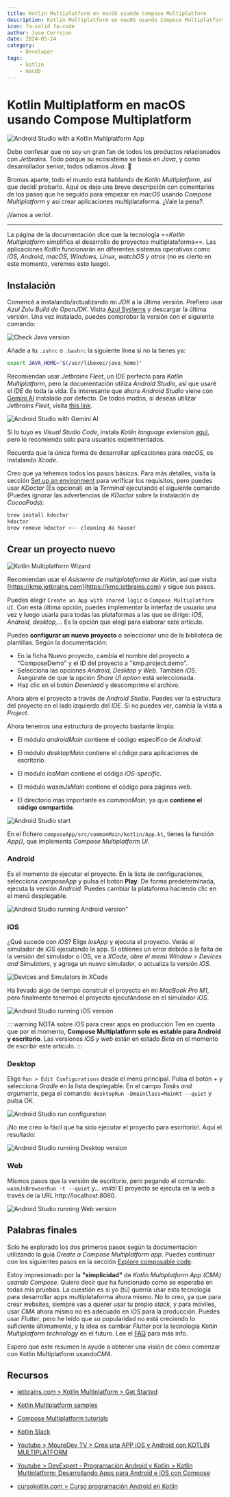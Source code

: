 ```yaml
---
title: Kotlin Multiplatform en macOS usando Compose Multiplatform
description: Kotlin Multiplatform en macOS usando Compose Multiplatform
icon: fa-solid fa-code
author: Jose Cerrejon
date: 2024-05-24
category:
    - Developer
tags:
    - kotlin
    - macOS
---
```


# Kotlin Multiplatform en macOS usando Compose Multiplatform

![Android Studio with a Kotlin Multiplatform App](/images/2024/05/android_studio_run_android.png "Android Studio with a Kotlin Multiplatform App")

Debo confesar que no soy un gran fan de todos los productos relacionados con _Jetbrains_. Todo porque su ecosistema se basa en _Java_, y como desarrollador senior, todos odiamos _Java_. 🤣

Bromas aparte, todo el mundo está hablando de _Kotlin Multiplatform_, así que decidí probarlo. Aquí os dejo una breve descripción con comentarios de los pasos que he seguido para empezar en _macOS_ usando _Compose Multiplatform_ y así crear aplicaciones multiplataforma. ¿Vale la pena?.

¡Vamos a verlo!.

---

La página de la documentación dice que la tecnología ==_Kotlin Multiplatform_ simplifica el desarrollo de proyectos multiplataforma==. Las aplicaciones _Kotlin_ funcionarán en diferentes sistemas operativos como _iOS, Android, macOS, Windows, Linux, watchOS y otros_ (no es cierto en este momento, veremos esto luego).

## Instalación

Comencé a instalando/actualizando mi _JDK_ a la última versión. Prefiero usar _Azul Zulu Build de OpenJDK_. Visita [Azul Systems](https://www.azul.com/downloads/zulu-community/?package=jdk) y descargar la última versión. Una vez instalado, puedes comprobar la versión con el siguiente comando:

![Check Java version](/images/2024/05/java_version.png "Check Java version")

Añade a tu `.zshrc` o `.bashrc` la siguiente línea si no la tienes ya:

```bash
export JAVA_HOME="$(/usr/libexec/java_home)"
```

Recomiendan usar _Jetbrains Fleet_, un _IDE_ perfecto para _Kotlin Multiplatform_, pero la documentación utiliza _Android Studio_, así que usaré el _IDE_ de toda la vida. Es interesante que ahora _Android Studio_ viene con [Gemini AI](https://developer.android.com/studio/preview/gemini) instalado por defecto. De todos modos, si deseas utilizar _Jetbrains Fleet_, visita [this link](https://www.jetbrains.com/help/kotlin-multiplatform-dev/fleet.html).

![Android Studio with Gemini AI](/images/2024/05/android_studio_gemini_ai.png "Android Studio with Gemini AI")

Si lo tuyo es _Visual Studio Code_, instala _Kotlin language extension_ [aquí](https://marketplace.visualstudio.com/items?itemName=mathiasfrohlich.Kotlin), pero lo recomiendo solo para usuarios experimentados.

Recuerda que la única forma de desarrollar aplicaciones para _macOS_, es instalando _Xcode_.

Creo que ya tehemos todos los pasos básicos. Para más detalles, visita la sección [Set up an environment](https://www.jetbrains.com/help/kotlin-multiplatform-dev/compose-multiplatform-setup.html) para verificar los requisitos, pero puedes usar _KDoctor_ (Es opcional) en la _Terminal_ ejecutando el siguiente comando (Puedes ignorar las advertencias de _KDoctor_ sobre la instalación de _CocoaPods_):

```bash
brew install kdoctor
kdoctor
brew remove kdoctor <-- cleaning da hause!
```

## Crear un proyecto nuevo

![Kotlin Multiplatform Wizard](/images/2024/05/firefox_kotlin_wizard.png "Kotlin Multiplatform Wizard")

Recomiendan usar el _Asistente de multiplataforma de Kotlin_, así que visita [https://kmp.jetbrains.com](https://kmp.jetbrains.com) y sigue sus pasos.

Puedes elegir `Create an App with shared logic` o `Compose Multiplatform UI`. Con esta última opción, puedes implementar la interfaz de usuario una vez y luego usarla para todas las plataformas a las que se dirige: _iOS, Android, desktop,..._ Es la opción que elegí para elaborar este artículo.

Puedes **configurar un nuevo proyecto** o seleccionar uno de la biblioteca de plantillas. Según la documentación:

-   En la ficha Nuevo proyecto, cambia el nombre del proyecto a "ComposeDemo" y el ID del proyecto a "kmp.project.demo".
-   Selecciona las opciones _Android, Desktop y Web_. También _iOS_. Asegúrate de que la opción _Share UI option_ está seleccionada.
-   Haz clic en el botón _Download_ y descomprime el archivo.

Ahora abre el proyecto a través de _Android Studio_. Puedes ver la estructura del proyecto en el lado izquierdo del _IDE_. Si no puedes ver, cambia la vista a _Project_.

Ahora tenemos una estructura de proyecto bastante limpia:

-   El módulo _androidMain_ contiene el código específico de _Android_.

-   El módulo _desktopMain_ contiene el código para aplicaciones de escritorio.

-   El módulo _iosMain_ contiene el código _iOS-specific_.

-   El módulo _wasmJsMain_ contiene el código para páginas _web_.

-   El directorio más importante es _commonMain_, ya que **contiene el código compartido**.

![Android Studio start ](/images/2024/05/android_studio_start_project.png "Android Studio start project")

En el fichero `composeApp/src/commonMain/kotlin/App.kt`, tienes la función _App()_, que implementa _Compose Multiplatform UI_.

### Android

Es el momento de ejecutar el proyecto. En la lista de configuraciones, selecciona _composeApp_ y pulsa el botón **Play**. De forma predeterminada, ejecuta la versión _Android_. Puedes cambiar la plataforma haciendo clic en el menú desplegable.

![Android Studio running Android version"](/images/2024/05/android_studio_run_android.png "Android Studio running Android version")

### iOS

¿Qué sucede con _iOS_? Elige _iosApp_ y ejecuta el proyecto. Verás el simulador de _iOS_ ejecutando la app. Si obtienes un error debido a la falta de la versión del simulador o iOS, ve a _XCode, abre el menú Window > Devices and Simulators_, y agrega un nuevo simulador, o actualiza la versión _iOS_.

![Devices and Simulators in XCode](/images/2024/05/xcode_devices_and_simulators.png "Devices and Simulators in XCode")

Ha llevado algo de tiempo construir el proyecto en mi _MacBook Pro M1_, pero finalmente tenemos el proyecto ejecutándose en el simulador _iOS_.

![Android Studio running iOS version](/images/2024/05/android_studio_run_ios.png "Android Studio running iOS version")

::: warning NOTA sobre iOS para crear apps en producción
Ten en cuenta que por el momento, **Compose Multiplatform solo es estable para Android y escritorio**. Las versiones _iOS y web_ están en estado _Beta_ en el momento de escribir este artículo.
:::

### Desktop

Elige `Run > Edit Configurations` desde el menú principal. Pulsa el botón + y selecciona _Gradle_ en la lista desplegable. En el campo _Tasks and arguments_, pega el comando: `desktopRun -DmainClass=MainKt --quiet` y pulsa OK.

![Android Studio run configuration](/images/2024/05/android_studio_run_config.png "Android Studio run configuration")

¡No me creo lo fácil que ha sido ejecutar el proyecto para escritorio!. Aquí el resultado:

![Android Studio running Desktop version](/images/2024/05/android_studio_desktop.png "Android Studio running Desktop version")

### Web

Mismos pasos que la versión de escritorio, pero pegando el comando: `wasmJsBrowserRun -t --quiet` y... _voilà!_ El proyecto se ejecuta en la web a través de la URL http://localhost:8080.

![Android Studio running Web version](/images/2024/05/android_studio_web.png "Android Studio running Web version")

## Palabras finales

Solo he explorado los dos primeros pasos según la documentación utilizando la guía _Create a Compose Multiplatform app_. Puedes continuar con los siguientes pasos en la sección [Explore composable code](https://www.jetbrains.com/help/kotlin-multiplatform-dev/compose-multiplatform-explore-composables.html).

Estoy impresionado por la **"simplicidad"** de _Kotlin Multiplatform App (CMA) usando Compose_. Quiero decir que ha funcionado como se esperaba en todas mis pruebas. La cuestión es si yo (tú) querría usar esta tecnología para desarrollar apps multiplataforma ahora mismo. No lo creo, ya que para crear websites, siempre vas a querer usar tu propio _stack_, y para móviles, usar _CMA_ ahora mismo no es adecuado en _iOS_ para la producción. Puedes usar _Flutter_, pero he leído que su popularidad no está creciendo lo suficiente últimamente, y la idea es cambiar _Flutter_ por la tecnología _Kotlin Multiplatform technology_ en el futuro. Lee el [FAQ](https://www.jetbrains.com/help/kotlin-multiplatform-dev/faq.html) para más info.

Espero que este resumen le ayude a obtener una visión de cómo comenzar con Kotlin Multiplatform usando*CMA*.

## Recursos

-   [jetbrains.com > Kotlin Multiplatform > Get Started](https://www.jetbrains.com/help/kotlin-multiplatform-dev/get-started.html)

-   [Kotlin Multiplatform samples](https://www.jetbrains.com/help/kotlin-multiplatform-dev/multiplatform-samples.html)

-   [Compose Multiplatform tutorials](https://github.com/JetBrains/compose-multiplatform/blob/master/tutorials/README.md)

-   [Kotlin Slack](http://kotlinlang.slack.com/)

-   [Youtube > MoureDev TV > Crea una APP iOS y Android con KOTLIN MULTIPLATFORM](https://www.youtube.com/watch?v=hvgO8oZanQQ)

-   [Youtube > DevExpert - Programación Android y Kotlin > Kotlin Multiplatform: Desarrollando Apps para Android e iOS con Compose](https://www.youtube.com/watch?v=ZVeJR7Po0yY)

-   [cursokotlin.com > Curso programación Android en Kotlin](https://cursokotlin.com/curso-programacion-kotlin-android/)
